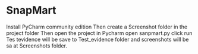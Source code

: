 # SnapMart
Install PyCharm community edition
Then create a Screenshot folder in the project folder 
Then open the project in Pycharm
open sanpmart.py
click run
Tes tevidence will be save to Test_evidence folder and screenshots will be sa at Screenshots folder.
